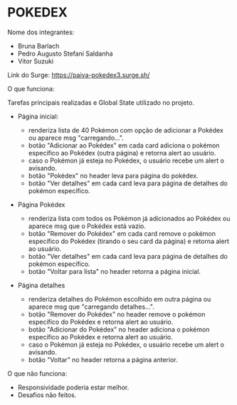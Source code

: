 # POKEDEX

Nome dos integrantes: 
- Bruna Barlach 
- Pedro Augusto Stefani Saldanha
- Vitor Suzuki


Link do Surge: https://paiva-pokedex3.surge.sh/


O que funciona:

Tarefas principais realizadas e Global State utilizado no projeto.

- Página inicial:
  - renderiza lista de 40 Pokémon com opção de adicionar a Pokédex ou aparece msg "carregando...".
  - botão "Adicionar ao Pokédex" em cada card adiciona o pokémon específico ao Pokédex (outra página) e retorna alert ao usuário.
  - caso o Pokémon já esteja no Pokédex, o usuário recebe um alert o avisando.
  - botão "Pokédex" no header leva para página do pokédex.
  - botão "Ver detalhes" em cada card leva para página de detalhes do pokémon específico.

- Página Pokédex
  - renderiza lista com todos os Pokémon já adicionados ao Pokédex ou aparece msg que o Pokédex está vazio.
  - botão "Remover do Pokédex" em cada card remove o pokémon específico do Pokédex (tirando o seu card da página) e retorna alert ao usuário.
  - botão "Ver detalhes" em cada card leva para página de detalhes do pokémon específico.
  - botão "Voltar para lista" no header retorna a página inicial.


- Página detalhes
  - renderiza detalhes do Pokémon escolhido em outra página ou aparece msg que "carregando detalhes...".
  - botão "Remover do Pokédex" no header remove o pokémon específico do Pokédex e retorna alert ao usuário.
  - botão "Adicionar do Pokédex" no header adiciona o pokémon específico ao Pokédex e retorna alert ao usuário.
  - caso o Pokémon já esteja no Pokédex, o usuário recebe um alert o avisando.
  - botão "Voltar" no header retorna a página anterior.


O que não funciona: 
- Responsividade poderia estar melhor.
- Desafios não feitos.

